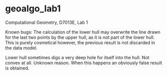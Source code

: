 # geoalgo_lab1
Computational Geometry, D7013E, Lab 1


Known bugs:
The calculation of the lower hull may overwrite the line drawn for the last two points by the upper hull, as it is not part of the lower hull. This is purely cosmetical however, the previous result is not discarded in the data model.

Lower hull sometimes digs a very deep hole for itself into the hull. Not convex at all. Unknown reason. When this happens an obviously false result is obtained.